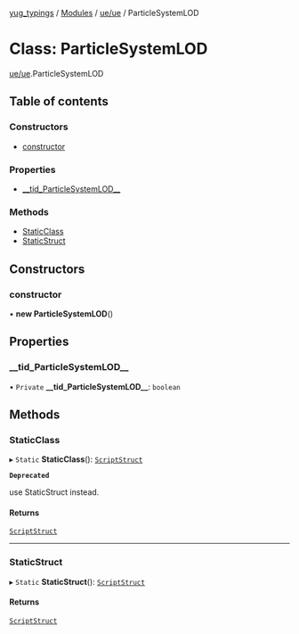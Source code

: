 [yug_typings](../README.md) / [Modules](../modules.md) / [ue/ue](../modules/ue_ue.md) / ParticleSystemLOD

# Class: ParticleSystemLOD

[ue/ue](../modules/ue_ue.md).ParticleSystemLOD

## Table of contents

### Constructors

- [constructor](ue_ue.ParticleSystemLOD.md#constructor)

### Properties

- [\_\_tid\_ParticleSystemLOD\_\_](ue_ue.ParticleSystemLOD.md#__tid_particlesystemlod__)

### Methods

- [StaticClass](ue_ue.ParticleSystemLOD.md#staticclass)
- [StaticStruct](ue_ue.ParticleSystemLOD.md#staticstruct)

## Constructors

### constructor

• **new ParticleSystemLOD**()

## Properties

### \_\_tid\_ParticleSystemLOD\_\_

• `Private` **\_\_tid\_ParticleSystemLOD\_\_**: `boolean`

## Methods

### StaticClass

▸ `Static` **StaticClass**(): [`ScriptStruct`](ue_ue.ScriptStruct.md)

**`Deprecated`**

use StaticStruct instead.

#### Returns

[`ScriptStruct`](ue_ue.ScriptStruct.md)

___

### StaticStruct

▸ `Static` **StaticStruct**(): [`ScriptStruct`](ue_ue.ScriptStruct.md)

#### Returns

[`ScriptStruct`](ue_ue.ScriptStruct.md)
